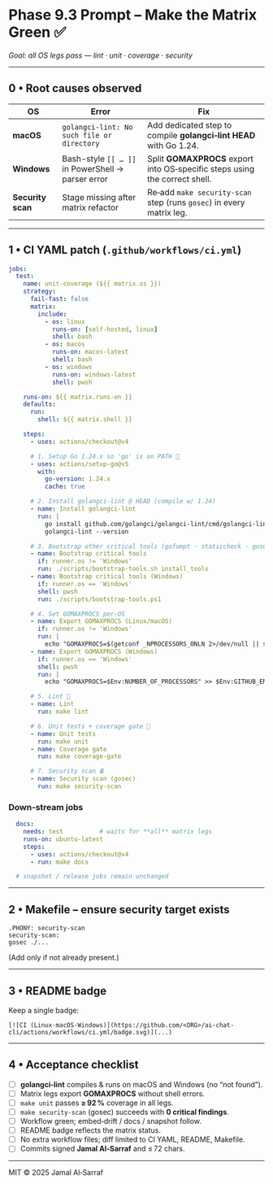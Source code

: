 <!--
AI-Chat-CLI • Codex Prompt
Phase 9.3 – Matrix CI Fixes & Security Scan Revival (Go 1.24-pinned)
Save as docs/codex/phase-9_3-fix.md
Author: Jamal Al-Sarraf <jalsarraf0@gmail.com>
-->

# Phase 9.3 Prompt – **Make the Matrix Green** ✅
*Goal: all OS legs pass — lint · unit · coverage · security*

---

## 0 • Root causes observed

| OS | Error | Fix |
|----|-------|-----|
| **macOS** | `golangci-lint: No such file or directory` | Add dedicated step to compile **golangci‑lint HEAD** with Go 1.24. |
| **Windows** | Bash-style `[[ … ]]` in PowerShell → parser error | Split **GOMAXPROCS** export into OS‑specific steps using the correct shell. |
| **Security scan** | Stage missing after matrix refactor | Re‑add `make security-scan` step (runs `gosec`) in every matrix leg. |

---

## 1 • CI YAML patch (`.github/workflows/ci.yml`)

```yaml
jobs:
  test:
    name: unit-coverage (${{ matrix.os }})
    strategy:
      fail-fast: false
      matrix:
        include:
          - os: linux
            runs-on: [self-hosted, linux]
            shell: bash
          - os: macos
            runs-on: macos-latest
            shell: bash
          - os: windows
            runs-on: windows-latest
            shell: pwsh

    runs-on: ${{ matrix.runs-on }}
    defaults:
      run:
        shell: ${{ matrix.shell }}

    steps:
      - uses: actions/checkout@v4

      # 1. Setup Go 1.24.x so 'go' is on PATH 🚀
      - uses: actions/setup-go@v5
        with:
          go-version: 1.24.x
          cache: true

      # 2. Install golangci-lint @ HEAD (compile w/ 1.24)
      - name: Install golangci-lint
        run: |
          go install github.com/golangci/golangci-lint/cmd/golangci-lint@master
          golangci-lint --version

      # 3. Bootstrap other critical tools (gofumpt · staticcheck · gosec)
      - name: Bootstrap critical tools
        if: runner.os != 'Windows'
        run: ./scripts/bootstrap-tools.sh install_tools
      - name: Bootstrap critical tools (Windows)
        if: runner.os == 'Windows'
        shell: pwsh
        run: ./scripts/bootstrap-tools.ps1

      # 4. Set GOMAXPROCS per‑OS
      - name: Export GOMAXPROCS (Linux/macOS)
        if: runner.os != 'Windows'
        run: |
          echo "GOMAXPROCS=$(getconf _NPROCESSORS_ONLN 2>/dev/null || sysctl -n hw.ncpu)" >> $GITHUB_ENV
      - name: Export GOMAXPROCS (Windows)
        if: runner.os == 'Windows'
        shell: pwsh
        run: |
          echo "GOMAXPROCS=$Env:NUMBER_OF_PROCESSORS" >> $Env:GITHUB_ENV

      # 5. Lint 🧹
      - name: Lint
        run: make lint

      # 6. Unit tests + coverage gate 🧪
      - name: Unit tests
        run: make unit
      - name: Coverage gate
        run: make coverage-gate

      # 7. Security scan 🔒
      - name: Security scan (gosec)
        run: make security-scan
```

### Down‑stream jobs

```yaml
  docs:
    needs: test          # waits for **all** matrix legs
    runs-on: ubuntu-latest
    steps:
      - uses: actions/checkout@v4
      - run: make docs

  # snapshot / release jobs remain unchanged
```

---

## 2 • Makefile – ensure security target exists

```make
.PHONY: security-scan
security-scan:
gosec ./...
```

(Add only if not already present.)

---

## 3 • README badge

Keep a single badge:

```
[![CI (Linux·macOS·Windows)](https://github.com/<ORG>/ai-chat-cli/actions/workflows/ci.yml/badge.svg)](...)
```

---

## 4 • Acceptance checklist

- [ ] **golangci‑lint** compiles & runs on macOS and Windows (no “not found”).
- [ ] Matrix legs export **GOMAXPROCS** without shell errors.
- [ ] `make unit` passes **≥ 92 %** coverage in all legs.
- [ ] `make security-scan` (gosec) succeeds with **0 critical findings**.
- [ ] Workflow green; embed‑drift / docs / snapshot follow.
- [ ] README badge reflects the matrix status.
- [ ] No extra workflow files; diff limited to CI YAML, README, Makefile.
- [ ] Commits signed **Jamal Al‑Sarraf** and ≤ 72 chars.

---

MIT © 2025 Jamal Al‑Sarraf
